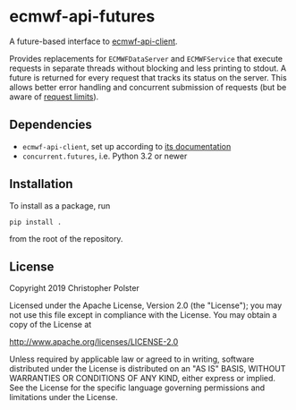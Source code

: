# ecmwf-api-futures

A future-based interface to [ecmwf-api-client](https://github.com/ecmwf/ecmwf-api-client).

Provides replacements for `ECMWFDataServer` and `ECMWFService` that execute requests in separate threads without blocking and less printing to stdout.
A future is returned for every request that tracks its status on the server.
This allows better error handling and concurrent submission of requests (but be aware of [request limits](https://confluence.ecmwf.int/display/UDOC/Total+number+of+requests+a+user+can+submit+-+Web+API+FAQ)).


## Dependencies

- `ecmwf-api-client`, set up according to [its documentation](https://github.com/ecmwf/ecmwf-api-client#configure)
- `concurrent.futures`, i.e. Python 3.2 or newer


## Installation

To install as a package, run

    pip install .

from the root of the repository.


## License

Copyright 2019 Christopher Polster

Licensed under the Apache License, Version 2.0 (the "License");
you may not use this file except in compliance with the License.
You may obtain a copy of the License at

http://www.apache.org/licenses/LICENSE-2.0

Unless required by applicable law or agreed to in writing, software
distributed under the License is distributed on an "AS IS" BASIS,
WITHOUT WARRANTIES OR CONDITIONS OF ANY KIND, either express or implied.
See the License for the specific language governing permissions and
limitations under the License.
